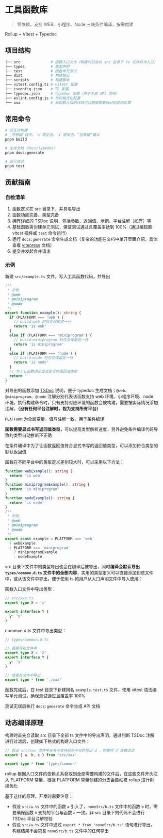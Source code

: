 # 工具函数库

> 零依赖，支持 WEB、小程序、Node 三端条件编译，按需构建

Rollup + Vitest + Typedoc

## 项目结构

```sh
├── src              # 函数入口文件（构建时只会以 src 目录下 ts 文件作为入口）
├── types            # 类型声明
├── test             # 函数单元测试
├── dist             # 构建输出
├── scripts          # 构建脚本
├── vitest.config.ts # vitest 配置
├── tsconfig.json    # TS 配置
├── typedoc.json     # typedoc 配置（用于生成 API 文档）
├── eslint.config.js # 代码格式化配置
└── xxx              # 非函数入口的代码可以根据需要拆分到其他位置
```

## 常用命令

```sh
# 交互式构建
# `空格键`选中，`a`键全选，`i`键反选，“回车键”确认
pnpm build

# 生成文档（docs/typedoc）
pnpm docs:generate

# 运行测试
pnpm test
```

## 贡献指南

### 自检清单

1. 函数定义在 src 目录下，并具名导出
2. 函数功能完善、类型完备
3. 拥有详细的 TSDoc 说明，包括参数、返回值、示例、平台注解（如有）等
4. 基础函数需创建单元测试，保证测试通过且覆盖率达到 100%（通过编辑器 vitest 插件或 `test` 命令运行）
5. 运行 `docs:generate` 命令生成文档（复杂的功能在文档中单开页面介绍，具体查看 [vitepress](https://vitepress.dev/zh/) 文档）
6. 提交并发起合并请求

### 示例

新建 `src/example.ts` 文件，写入工具函数代码，并导出

```ts
/**
 * 示例
 * @web
 * @miniprogram
 * @node
 */
export function example(): string {
  if (PLATFORM === 'web') {
    // build:web 时仅会保留这一行
    return 'is web'
  }
  else if (PLATFORM === 'miniprogram') {
    // build:miniprogram 时仅会保留这一行
    return 'is miniprogram'
  }
  else if (PLATFORM === 'node') {
    // build:node 时仅会保留这一行
    return 'is node'
  }
  // 为了让函数满足显式定义的返回值类型
  return ''
}
```

对导出的函数添加 [TSDoc](https://tsdoc.org/) 说明，便于 typedoc 生成文档；`@web`、`@miniprogram`、`@node` 注解分别代表该函数支持 web 环境、小程序环境、node 环境，执行构建命令时，只有支持对应环境的函数会被构建，需要按实际情况添加注解。**（没有任何平台注解时，视为支持所有平台）**

`PLATFORM` 为全局变量，值与注解一致，用于条件编译

**函数需要显式书写返回值类型**，可以提高类型解析速度，另外避免条件编译代码导致的类型自动推断不正确

在条件编译中为了让函数返回值符合显式书写的返回值类型，可以添加符合类型的默认返回值

函数在不同平台中的类型定义差别较大时，可以采用以下方法：

```ts
function webExample(): string {
  return 'is web'
}
function miniprogramExample(): string {
  return 'is miniprogram'
}
function nodeExample(): string {
  return 'is node'
}
/**
 * 示例
 * @web
 * @miniprogram
 * @node
 */
export const example = PLATFORM === 'web'
  ? webExample
  : PLATFORM === 'miniprogram'
    ? miniprogramExample
    : nodeExample
```

src 目录下文件中的类型导出也会在编译后被导出，同时**编译会默认导出 `types/common.d.ts` 文件中的全部内容**，实用的类型定义可以直接添加到该文件中，或从该文件中导出，便于使用 ts 的用户从入口声明文件中导入使用：

函数入口文件中导出类型：

```ts
// src/xxx.ts
export type X = 'x'

export interface Y {
  y: 'y'
}
```

common.d.ts 文件中导出类型：

```ts
// types/common.d.ts

// 直接写在文件中
export type X = 'X'
export interface Y {
  y: 'y'
}

// 或者在文件中导出
export type * from './xxx'
```

函数完成后，在 test 目录下新建同名 `example.test.ts` 文件，使用 vitest 语法编写单元测试，确保测试通过且覆盖率 100%

测试无误后执行 `docs:generate` 命令生成 API 文档

## 动态编译原理

构建时首先会读取 src 目录下全部 ts 文件中的导出声明，通过判断 TSDoc 注解进行过滤后，创建如下格式的构建入口文件：

```ts
// 假设 src/xxx 文件中还有不支持目标平台的导出`d`，构建时`d`会被过滤
export { a, b, c } from 'src/xxx'

export type * from 'types/common'
```

rollup 根据入口文件的依赖关系获取到全部需要构建的文件后，在这些文件开头注入 PLATFORM 常量，根据 PLATFORM 常量创建的分支会自动被 rollup 进行树摇优化

基于这样的原理，开发时需要注意：

- 假设 `src/a.ts` 文件中的函数 `a` 引入了，`noneSrc/b.ts` 文件中的函数 `b` 时，需要确保函数 `b` 支持的平台与函数 `a` 一致，非 src 目录下的代码不会进行 TSDoc 平台注解校验
- 假设 `src/a.ts` 文件中通过 `export * from 'noneSrc/b.ts'` 语句进行导出，构建结果不会包含 `noneSrc/b.ts` 文件中的任何导出
